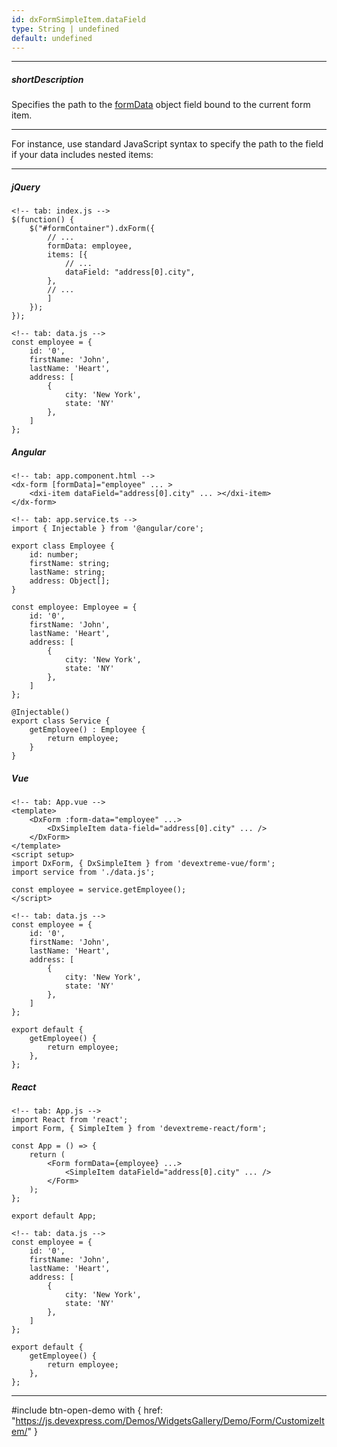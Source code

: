 ```yaml
---
id: dxFormSimpleItem.dataField
type: String | undefined
default: undefined
---
```

---
##### shortDescription
Specifies the path to the [formData](/api-reference/10%20UI%20Components/dxForm/1%20Configuration/formData.md '/Documentation/ApiReference/UI_Components/dxForm/Configuration/#formData') object field bound to the current form item.

---
For instance, use standard JavaScript syntax to specify the path to the field if your data includes nested items:

---
##### jQuery

    <!-- tab: index.js -->
    $(function() {
        $("#formContainer").dxForm({
            // ...
            formData: employee,
            items: [{
                // ...
                dataField: "address[0].city",
            },
            // ...
            ]
        });
    });

    <!-- tab: data.js -->
    const employee = {
        id: '0',
        firstName: 'John',
        lastName: 'Heart',
        address: [
            {
                city: 'New York',
                state: 'NY'
            },
        ]
    };

##### Angular

    <!-- tab: app.component.html -->
    <dx-form [formData]="employee" ... >
        <dxi-item dataField="address[0].city" ... ></dxi-item>
    </dx-form>

    <!-- tab: app.service.ts -->
    import { Injectable } from '@angular/core';

    export class Employee {
        id: number;
        firstName: string;
        lastName: string;
        address: Object[];
    }

    const employee: Employee = {
        id: '0',
        firstName: 'John',
        lastName: 'Heart',
        address: [
            {
                city: 'New York',
                state: 'NY'
            },
        ]
    };

    @Injectable()
    export class Service {
        getEmployee() : Employee {
            return employee;
        }
    }

##### Vue

    <!-- tab: App.vue -->
    <template>
        <DxForm :form-data="employee" ...>
            <DxSimpleItem data-field="address[0].city" ... />
        </DxForm>
    </template>
    <script setup>
    import DxForm, { DxSimpleItem } from 'devextreme-vue/form';
    import service from './data.js';

    const employee = service.getEmployee();
    </script>

    <!-- tab: data.js -->
    const employee = {
        id: '0',
        firstName: 'John',
        lastName: 'Heart',
        address: [
            {
                city: 'New York',
                state: 'NY'
            },
        ]
    };

    export default {
        getEmployee() {
            return employee;
        },
    };    

##### React

    <!-- tab: App.js -->
    import React from 'react';
    import Form, { SimpleItem } from 'devextreme-react/form';

    const App = () => {
        return (
            <Form formData={employee} ...>
                <SimpleItem dataField="address[0].city" ... />
            </Form>
        );
    };

    export default App;

    <!-- tab: data.js -->
    const employee = {
        id: '0',
        firstName: 'John',
        lastName: 'Heart',
        address: [
            {
                city: 'New York',
                state: 'NY'
            },
        ]
    };

    export default {
        getEmployee() {
            return employee;
        },
    };  

---

#include btn-open-demo with {
    href: "https://js.devexpress.com/Demos/WidgetsGallery/Demo/Form/CustomizeItem/"
}